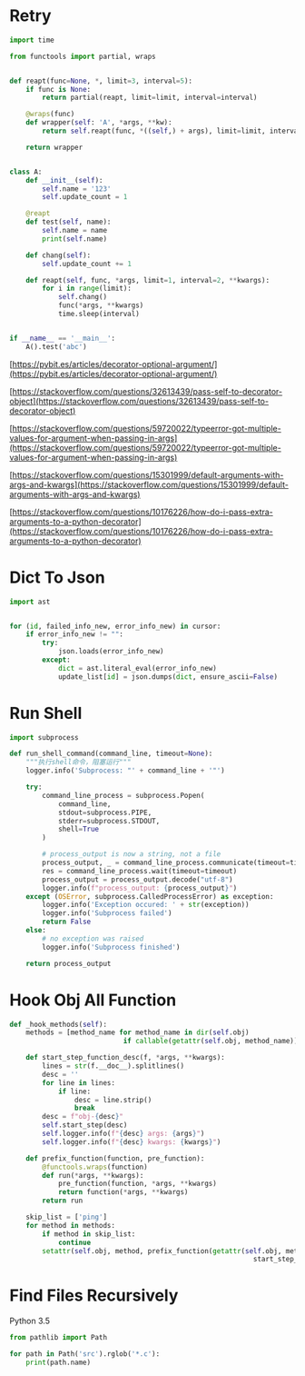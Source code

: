 # Retry

```python
import time

from functools import partial, wraps


def reapt(func=None, *, limit=3, interval=5):
    if func is None:
        return partial(reapt, limit=limit, interval=interval)

    @wraps(func)
    def wrapper(self: 'A', *args, **kw):
        return self.reapt(func, *((self,) + args), limit=limit, interval=interval, **kw)

    return wrapper


class A:
    def __init__(self):
        self.name = '123'
        self.update_count = 1

    @reapt
    def test(self, name):
        self.name = name
        print(self.name)

    def chang(self):
        self.update_count += 1

    def reapt(self, func, *args, limit=1, interval=2, **kwargs):
        for i in range(limit):
            self.chang()
            func(*args, **kwargs)
            time.sleep(interval)


if __name__ == '__main__':
    A().test('abc')
```
[https://pybit.es/articles/decorator-optional-argument/](https://pybit.es/articles/decorator-optional-argument/)

[https://stackoverflow.com/questions/32613439/pass-self-to-decorator-object](https://stackoverflow.com/questions/32613439/pass-self-to-decorator-object)

[https://stackoverflow.com/questions/59720022/typeerror-got-multiple-values-for-argument-when-passing-in-args](https://stackoverflow.com/questions/59720022/typeerror-got-multiple-values-for-argument-when-passing-in-args)

[https://stackoverflow.com/questions/15301999/default-arguments-with-args-and-kwargs](https://stackoverflow.com/questions/15301999/default-arguments-with-args-and-kwargs)

[https://stackoverflow.com/questions/10176226/how-do-i-pass-extra-arguments-to-a-python-decorator](https://stackoverflow.com/questions/10176226/how-do-i-pass-extra-arguments-to-a-python-decorator)

# Dict To Json

```python
import ast


for (id, failed_info_new, error_info_new) in cursor:
    if error_info_new != "":
        try:
            json.loads(error_info_new)
        except:
            dict = ast.literal_eval(error_info_new)
            update_list[id] = json.dumps(dict, ensure_ascii=False)
```

# Run Shell

```python
import subprocess

def run_shell_command(command_line, timeout=None):
    """执行shell命令，阻塞运行"""
    logger.info('Subprocess: "' + command_line + '"')

    try:
        command_line_process = subprocess.Popen(
            command_line,
            stdout=subprocess.PIPE,
            stderr=subprocess.STDOUT,
            shell=True
        )

        # process_output is now a string, not a file
        process_output, _ = command_line_process.communicate(timeout=timeout)
        res = command_line_process.wait(timeout=timeout)
        process_output = process_output.decode("utf-8")
        logger.info(f"process_output: {process_output}")
    except (OSError, subprocess.CalledProcessError) as exception:
        logger.info('Exception occured: ' + str(exception))
        logger.info('Subprocess failed')
        return False
    else:
        # no exception was raised
        logger.info('Subprocess finished')

    return process_output
```

# Hook Obj All Function

```python
def _hook_methods(self):
    methods = [method_name for method_name in dir(self.obj)
                            if callable(getattr(self.obj, method_name)) and not method_name.startswith('_')]

    def start_step_function_desc(f, *args, **kwargs):
        lines = str(f.__doc__).splitlines()
        desc = ''
        for line in lines:
            if line:
                desc = line.strip()
                break
        desc = f"obj-{desc}"
        self.start_step(desc)
        self.logger.info(f"{desc} args: {args}")
        self.logger.info(f"{desc} kwargs: {kwargs}")

    def prefix_function(function, pre_function):
        @functools.wraps(function)
        def run(*args, **kwargs):
            pre_function(function, *args, **kwargs)
            return function(*args, **kwargs)
        return run

    skip_list = ['ping']
    for method in methods:
        if method in skip_list:
            continue
        setattr(self.obj, method, prefix_function(getattr(self.obj, method),
                                                            start_step_function_desc))
```

# Find Files Recursively

Python 3.5

```python
from pathlib import Path

for path in Path('src').rglob('*.c'):
    print(path.name)
```